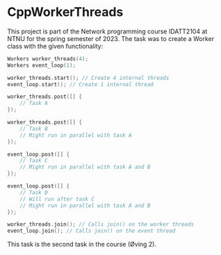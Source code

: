# CppWorkerThreads
This project is part of the Network programming course IDATT2104 at NTNU for the spring semester of 2023. The task was to create a Worker class with the given functionality:

```cpp
Workers worker_threads(4);
Workers event_loop(1);

worker_threads.start(); // Create 4 internal threads
event_loop.start(); // Create 1 internal thread

worker_threads.post([] {
    // Task A
});

worker_threads.post([] {
    // Task B
    // Might run in parallel with task A
});

event_loop.post([] {
    // Task C
    // Might run in parallel with task A and B
});

event_loop.post([] {
    // Task D
    // Will run after task C
    // Might run in parallel with task A and B
});

worker_threads.join(); // Calls join() on the worker threads
event_loop.join(); // Calls join() on the event thread
```

This task is the second task in the course (Øving 2).
